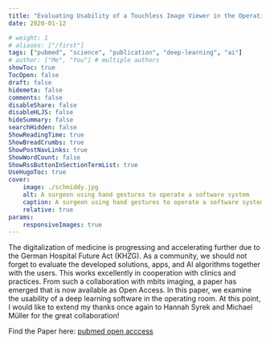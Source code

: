 ```yaml
---
title: "Evaluating Usability of a Touchless Image Viewer in the Operating Room"
date: 2020-01-12

# weight: 1
# aliases: ["/first"]
tags: ["pubmed", "science", "publication", "deep-learning", "ai"]
# author: ["Me", "You"] # multiple authors
showToc: true
TocOpen: false
draft: false
hidemeta: false
comments: false
disableShare: false
disableHLJS: false
hideSummary: false
searchHidden: false
ShowReadingTime: true
ShowBreadCrumbs: true
ShowPostNavLinks: true
ShowWordCount: false
ShowRssButtonInSectionTermList: true
UseHugoToc: true
cover:
    image: ./schmiddy.jpg
    alt: A surgeon using hand gestures to operate a software system
    caption: A surgeon using hand gestures to operate a software system
    relative: true
params:
    responsiveImages: true
---
```


The digitalization of medicine is progressing and accelerating further due to the German Hospital Future Act (KHZG). As a community, we should not forget to evaluate the developed solutions, apps, and AI algorithms together with the users. This works excellently in cooperation with clinics and practices. From such a collaboration with mbits imaging, a paper has emerged that is now available as Open Access. In this paper, we examine the usability of a deep learning software in the operating room. At this point, I would like to extend my thanks once again to Hannah Syrek and Michael Müller for the great collaboration!

Find the Paper here: [pubmed open acccess](https://pubmed.ncbi.nlm.nih.gov/31995836/)
